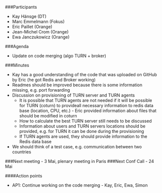 ###Participants
* Kay Hänsge (DT)
* Marc Emmelmann (Fokus)
* Eric Paillet (Orange)
* Jean-Michel Crom (Orange)
* Ewa Janczukowicz (Orange)

###Agenda
* Update on code merging (algo TURN + broker)

###Minutes
- Kay has a good understanding of the code that was uploaded on GitHub by Eric (he got Redis and Broker working)
- Readmes should be improved because there is some information missing, e.g. port forwarding
- Discussion on provisioning of TURN server and TURN agents
    -   It is possible that TURN agents are not needed if it will be possible for TURN (coturn) to provideall necessary information to redis data base (location, CPU, etc.) - Eric provided information about files that should be modified in coturn
    -   How to calculate the best TURN server still needs to be discussed
    -   Information about users and TURN servers locations should be provided, e.g. for TURN it can be done during the provisioning
    -   If TURN agents are used, they should provide information to the Redis data base
- We should think of a test case, e.g. communication between two countries

###Next meeting - 3 Mai, plenary meeting in Paris
###Next Conf Call - 24 Mai

####Action points
* AP1: Continue working on the code merging - Kay, Eric, Ewa, Simon



